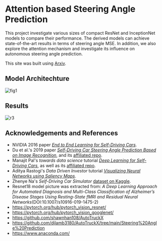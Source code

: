
# Attention based Steering Angle Prediction

This project investigate various sizes of compact ResNet and InceptionNet models to compare their performance. The derived models can achieve state-of-the-art results in terms of steering angle MSE. In addition, we also explore the attention mechanism and investigate its influence on autonomous steering angle prediction.

This site was built using [Arxiv](https://arxiv.org/abs/2211.11133).


## Model Architechture

![fig1](https://user-images.githubusercontent.com/60800932/235977181-9d625ccb-bd9f-46f9-8471-defcdde1efa4.png)


## Results

![r3](https://user-images.githubusercontent.com/60800932/235978024-94e3f782-5f1b-45dd-9d8b-3876fd38d26e.png)


## Acknowledgements and References

* NVIDIA 2016 paper [*End to End Learning for Self-Driving Cars*](https://arxiv.org/abs/1604.07316).
* Du et al.'s 2019 paper [*Self-Driving Car Steering Angle Prediction Based on Image Recognition*](https://arxiv.org/abs/1912.05440), and its [affiliated repo](https://github.com/FangLintao/Self-Driving-Car).
* Manajit Pal's *towards data science* tutorial [*Deep Learning for Self-Driving Cars*](https://towardsdatascience.com/deep-learning-for-self-driving-cars-7f198ef4cfa2), as well as its [affiliated repo](https://github.com/ManajitPal/DeepLearningForSelfDrivingCars).
* Aditya Rastogi's *Data Driven Investor* tutorial [*Visualizing Neural Networks using Saliency Maps*](https://medium.datadriveninvestor.com/visualizing-neural-networks-using-saliency-maps-in-pytorch-289d8e244ab4).
* Zhenye Na's *Self-Driving Car Simulator* [dataset on Kaggle](https://www.kaggle.com/zaynena/selfdriving-car-simulator).
* Resnet18 model picture was extracted from: *A Deep Learning Approach for Automated Diagnosis and Multi-Class Classification of Alzheimer’s Disease Stages Using Resting-State fMRI and Residual Neural Networks*(DOI:10.1007/s10916-019-1475-2)
* https://pytorch.org/hub/pytorch_vision_resnet/
* https://pytorch.org/hub/pytorch_vision_googlenet/
* https://github.com/shawnhan108/AutoTruckX
* https://github.com/djlamb3180/AutoTruckX/tree/main/Steering%20Angle%20Prediction
* https://www.anaconda.com/
